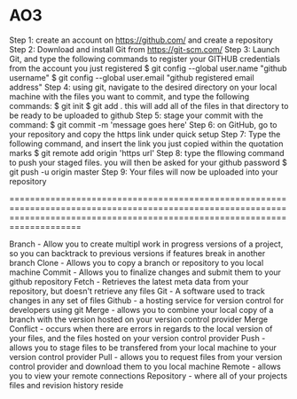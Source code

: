 # AO3
Step 1: create an account on https://github.com/ and create a repository
Step 2: Download and install Git from https://git-scm.com/
Step 3: Launch Git, and type the following commands to register your GITHUB credentials from the account you just registered
        $ git config --global user.name "github username"
        $ git config --global user.email "github registered email address"
Step 4: using git, navigate to the desired directory on your local machine with the files you want to commit, and type the following commands:
      $ git init
      $ git add .
this will add all of the files in that directory to be ready to be uploaded to github
Step 5: stage your commit with the command:
      $ git commit -m 'message goes here'
Step 6: on GitHub, go to your repository and copy the https link under quick setup
Step 7: Type the following command, and insert the link you just copied within the quotation marks
      $ git remote add origin 'https url'
Step 8: type the fllowing command to push your staged files. you will then be asked for your github password
      $ git push -u origin master
Step 9: Your files will now be uploaded into your repository





================================================================================================================================================================================

Branch - Allow you to create multipl work in progress versions of a project, so you can backtrack to previous versions if features break in another branch
Clone - Allows you to copy a branch or repository to you local machine
Commit - Allows you to finalize changes and submit them to your github repository
Fetch - Retrieves the latest meta data from your repository, but doesn't retrieve any files
Git - A software used to track changes in any set of files
Github - a hosting service for version control for developers using git
Merge - allows you to combine your local copy of a branch with the version hosted on your version control provider
Merge Conflict - occurs when there are errors in regards to the local version of your files, and the files hosted on your version control provider
Push - allows you to stage files to be transfered from your local machine to your version control provider
Pull - allows you to request files from your version control provider and download them to you local machine
Remote - allows you to view your remote connections
Repository - where all of your projects files and revision history reside 
